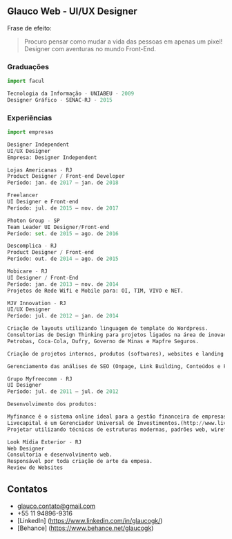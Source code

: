 ## Glauco Web - UI/UX Designer
Frase de efeito:
> Procuro pensar como mudar a vida das pessoas em apenas um pixel!
Designer com aventuras no mundo Front-End.

### Graduações
```python
import facul

Tecnologia da Informação - UNIABEU - 2009
Designer Gráfico - SENAC-RJ - 2015
```

### Experiências
```python
import empresas
```
```python
Designer Independent
UI/UX Designer
Empresa: Designer Independent
```

```python
Lojas Americanas - RJ
Product Designer / Front-end Developer
Período: jan. de 2017 – jan. de 2018
```

```python
Freelancer
UI Designer e Front-end
Período: jul. de 2015 – nov. de 2017
```

```python
Photon Group - SP
Team Leader UI Designer/Front-end
Período: set. de 2015 – ago. de 2016
```

```python
Descomplica - RJ
Product Designer / Front-end
Período: out. de 2014 – ago. de 2015
```

```python
Mobicare - RJ
UI Designer / Front-End
Período: jan. de 2013 – nov. de 2014
Projetos de Rede Wifi e Mobile para: OI, TIM, VIVO e NET.
```

```python
MJV Innovation - RJ
UI/UX Designer
Período: jul. de 2012 – jan. de 2014

Criação de layouts utilizando linguagem de template do Wordpress. 
Consultorias de Design Thinking para projetos ligados na área de inovação e tecnologia das empresas: 
Petrobas, Coca-Cola, Dufry, Governo de Minas e Mapfre Seguros.

Criação de projetos internos, produtos (softwares), websites e landing pages.

Gerenciamento das análises de SEO (Onpage, Link Building, Conteúdos e Ferramentas de SEO)
```

```python
Grupo Myfreecomm - RJ
UI Designer
Período: jul. de 2011 – jul. de 2012

Desenvolvimento dos produtos:

Myfinance é o sistema online ideal para a gestão financeira de empresas. (http://www.myfinance.com.br)
Livecapital é um Gerenciador Universal de Investimentos.(http://www.livecapital.com.br)
Projetar utilizando técnicas de estruturas modernas, padrões web, wireframes, UI, otimização e frameworks.
```

```python
Look Mídia Exterior - RJ
Web Designer
Consultoria e desenvolvimento web.
Responsável por toda criação de arte da empesa.
Review de Websites
```

## Contatos

* glauco.contato@gmail.com
* +55 11 94896-9316
* [LinkedIn] (https://www.linkedin.com/in/glaucogk/)
* [Behance] (https://www.behance.net/glaucogk)
